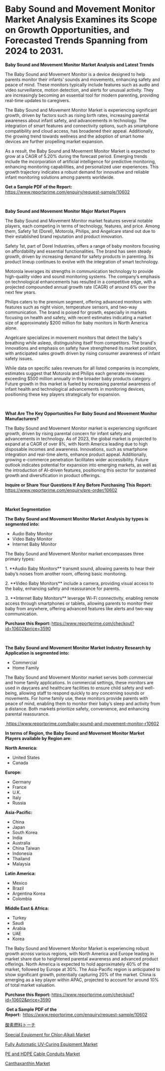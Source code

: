<p><h1>Baby Sound and Movement Monitor Market Analysis Examines its Scope on Growth Opportunities, and Forecasted Trends Spanning from 2024 to 2031.</h1></p><p><strong>Baby Sound and Movement Monitor Market Analysis and Latest Trends</strong></p>
<p><p>The Baby Sound and Movement Monitor is a device designed to help parents monitor their infants' sounds and movements, enhancing safety and peace of mind. These monitors typically include features such as audio and video surveillance, motion detection, and alerts for unusual activity. They are increasingly becoming an essential tool for modern parenting, providing real-time updates to caregivers.</p><p>The Baby Sound and Movement Monitor Market is experiencing significant growth, driven by factors such as rising birth rates, increasing parental awareness about infant safety, and advancements in technology. The integration of smart features and connectivity options, such as smartphone compatibility and cloud access, has broadened their appeal. Additionally, the growing trend towards wellness and the adoption of smart home devices are further propelling market expansion. </p><p>As a result, the Baby Sound and Movement Monitor Market is expected to grow at a CAGR of 5.20% during the forecast period. Emerging trends include the incorporation of artificial intelligence for predictive monitoring, enhancing monitoring capabilities, and personalized user experiences. This growth trajectory indicates a robust demand for innovative and reliable infant monitoring solutions among parents worldwide.</p></p>
<p><strong>Get a Sample PDF of the Report:&nbsp;</strong> <a href="https://www.reportprime.com/enquiry/request-sample/10602">https://www.reportprime.com/enquiry/request-sample/10602</a></p>
<p>&nbsp;</p>
<p><strong>Baby Sound and Movement Monitor Major Market Players</strong></p>
<p><p>The Baby Sound and Movement Monitor market features several notable players, each competing in terms of technology, features, and price. Among them, Safety 1st (Dorel), Motorola, Philips, and Angelcare stand out due to their established brand reputation and product innovation.</p><p>Safety 1st, part of Dorel Industries, offers a range of baby monitors focusing on affordability and essential functionalities. The brand has seen steady growth, driven by increasing demand for safety products in parenting. Its product lineup continues to evolve with the integration of smart technology.</p><p>Motorola leverages its strengths in communication technology to provide high-quality video and sound monitoring systems. The company’s emphasis on technological enhancements has resulted in a competitive edge, with a projected compounded annual growth rate (CAGR) of around 6% over the next few years.</p><p>Philips caters to the premium segment, offering advanced monitors with features such as night vision, temperature sensors, and two-way communication. The brand is poised for growth, especially in markets focusing on health and safety, with recent estimates indicating a market size of approximately $200 million for baby monitors in North America alone.</p><p>Angelcare specializes in movement monitors that detect the baby's breathing while asleep, distinguishing itself from competitors. The brand's innovations and emphasis on safety have strengthened its market position, with anticipated sales growth driven by rising consumer awareness of infant safety issues.</p><p>While data on specific sales revenues for all listed companies is incomplete, estimates suggest that Motorola and Philips each generate revenues exceeding $500 million annually in the broader baby products category. Future growth in this market is fueled by increasing parental awareness of infant health and technological advancements in monitoring devices, positioning these key players strategically for expansion.</p></p>
<p>&nbsp;</p>
<p><strong>What Are The Key Opportunities For Baby Sound and Movement Monitor Manufacturers?</strong></p>
<p><p>The Baby Sound and Movement Monitor market is experiencing significant growth, driven by rising parental concern for infant safety and advancements in technology. As of 2023, the global market is projected to expand at a CAGR of over 8%, with North America leading due to high disposable incomes and awareness. Innovations, such as smartphone integration and real-time alerts, enhance product appeal. Additionally, growing e-commerce penetration facilitates wider accessibility. Future outlook indicates potential for expansion into emerging markets, as well as the introduction of AI-driven features, positioning this sector for sustained growth and diversification in product offerings.</p></p>
<p><strong>Inquire or Share Your Questions If Any Before Purchasing This Report:</strong> <a href="https://www.reportprime.com/enquiry/pre-order/10602">https://www.reportprime.com/enquiry/pre-order/10602</a></p>
<p>&nbsp;</p>
<p><strong>Market Segmentation</strong></p>
<p><strong>The Baby Sound and Movement Monitor Market Analysis by types is segmented into:</strong></p>
<p><ul><li>Audio Baby Monitor</li><li>Video Baby Monitor</li><li>Internet Baby Monitor</li></ul></p>
<p><p>The Baby Sound and Movement Monitor market encompasses three primary types:  </p><p>1. **Audio Baby Monitors** transmit sound, allowing parents to hear their baby’s noises from another room, offering basic monitoring.  </p><p>2. **Video Baby Monitors** include a camera, providing visual access to the baby, enhancing safety and reassurance for parents.  </p><p>3. **Internet Baby Monitors** leverage Wi-Fi connectivity, enabling remote access through smartphones or tablets, allowing parents to monitor their baby from anywhere, offering advanced features like alerts and two-way communication.</p></p>
<p><strong>Purchase this Report:&nbsp;</strong><a href="https://www.reportprime.com/checkout?id=10602&price=3590">https://www.reportprime.com/checkout?id=10602&price=3590</a></p>
<p>&nbsp;</p>
<p><strong>The Baby Sound and Movement Monitor Market Industry Research by Application is segmented into:</strong></p>
<p><ul><li>Commercial</li><li>Home Family</li></ul></p>
<p><p>The Baby Sound and Movement Monitor market serves both commercial and home family applications. In commercial settings, these monitors are used in daycares and healthcare facilities to ensure child safety and well-being, allowing staff to respond quickly to any concerning sounds or movements. For home family use, these monitors provide parents with peace of mind, enabling them to monitor their baby’s sleep and activity from a distance. Both markets prioritize safety, convenience, and enhancing parental reassurance.</p></p>
<p><a href="https://www.reportprime.com/baby-sound-and-movement-monitor-r10602">&nbsp;https://www.reportprime.com/baby-sound-and-movement-monitor-r10602</a></p>
<p><strong>In terms of Region, the Baby Sound and Movement Monitor Market Players available by Region are:</strong></p>
<p>
    <p> <strong> North America: </strong>
        <ul>
            <li>United States</li>
            <li>Canada</li>
        </ul>
        </p> 
    <p> <strong> Europe: </strong>
        <ul>
            <li>Germany</li>
            <li>France</li>
            <li>U.K.</li>
            <li>Italy</li>
            <li>Russia</li>
        </ul>
        </p> 
    <p> <strong> Asia-Pacific: </strong>
        <ul>
            <li>China</li>
            <li>Japan</li>
            <li>South Korea</li>
            <li>India</li>
            <li>Australia</li>
            <li>China Taiwan</li>
            <li>Indonesia</li>
            <li>Thailand</li>
            <li>Malaysia</li>
        </ul>
        </p> 
    <p> <strong> Latin America: </strong>
        <ul>
            <li>Mexico</li>
            <li>Brazil</li>
            <li>Argentina Korea</li>
            <li>Colombia</li>
        </ul>
        </p> 
    <p> <strong> Middle East & Africa: </strong>
        <ul>
            <li>Turkey</li>
            <li>Saudi</li>
            <li>Arabia</li>
            <li>UAE</li>
            <li>Korea</li>
        </ul>
    </p>
    </p>
<p><p>The Baby Sound and Movement Monitor Market is experiencing robust growth across various regions, with North America and Europe leading in market share due to heightened parental awareness and advanced product offerings. North America is expected to hold approximately 40% of the market, followed by Europe at 30%. The Asia-Pacific region is anticipated to show significant growth, potentially capturing 20% of the market. China is emerging as a key player within APAC, projected to account for around 10% of total market valuation.</p></p>
<p><strong>Purchase this Report: </strong><a href="https://www.reportprime.com/checkout?id=10602&price=3590">https://www.reportprime.com/checkout?id=10602&price=3590</a></p>
<p>&nbsp;<strong>Get a Sample PDF of the Report:&nbsp;&nbsp;</strong><a href="https://www.reportprime.com/enquiry/request-sample/10602">https://www.reportprime.com/enquiry/request-sample/10602</a></p>
<p><strong></strong></p>
<p><p><a href="https://medium.com/@stellaca2cz/oxy-fuel-torches-market-%E3%81%AF-%E3%82%B3%E3%82%B9%E3%83%88%E7%AE%A1%E7%90%86%E3%81%A8%E5%8A%B9%E7%8E%87%E5%90%91%E4%B8%8A%E3%82%92%E5%84%AA%E5%85%88%E3%81%97%E3%81%BE%E3%81%99-%E3%81%95%E3%82%89%E3%81%AB-%E5%A0%B1%E5%91%8A%E6%9B%B8%E3%81%AF%E5%B8%82%E5%A0%B4%E3%81%AE%E9%9C%80%E8%A6%81%E9%9D%A2%E3%81%A8%E4%BE%9B%E7%B5%A6%E9%9D%A2%E3%81%AE%E4%B8%A1%E6%96%B9%E3%82%92%E3%82%AB%E3%83%90%E3%83%BC%E3%81%97%E3%81%A6%E3%81%84%E3%81%BE%E3%81%99-oxy-fuel-torches-%E5%B8%82%E5%A0%B4%E3%81%AF-8d2ae043f0d7?postPublishedType=initial">酸素燃料トーチ</a></p><p><a href="https://medium.com/@eloisadavis25/the-global-market-overview-of-the-special-equipment-for-chlor-alkali-market-provides-a-unique-d10aa6e1b6eb">Special Equipment for Chlor-Alkali Market</a></p><p><a href="https://medium.com/@eloisadavis25/the-fully-automatic-uv-curing-equipment-market-prioritizes-cost-control-and-efficiency-c583fa0ce09c">Fully Automatic UV-Curing Equipment Market</a></p><p><a href="https://issuu.com/reportprime-2/docs/pe-and-hdpe-cable-conduits-market-s_85c98a88ad2119">PE and HDPE Cable Conduits Market</a></p><p><a href="https://www.linkedin.com/pulse/how-regional-markets-adapting-canthaxanthin-market-innovations-lgyce?trackingId=H%2FFl6rE1SHWCwQEnsjTgNA%3D%3D">Canthaxanthin Market</a></p></p>